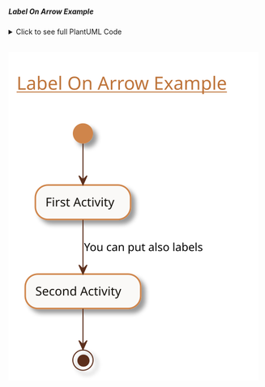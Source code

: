 ##### Label On Arrow Example

<details>
<summary>Click to see full PlantUML Code</summary>
<p>

    ```plantuml
        @startuml
        !include https://raw.githubusercontent.com/uri-chandler/makeitpdf/master/skins/light-orange/light-orange.skin.iuml

        Title \n <u>Label On Arrow Example</u> \n

        (*) --> "First Activity"
        -->[You can put also labels] "Second Activity"
        --> (*)

        @enduml
    ```

</p>
</details>


<br />

![Label On Arrow](images/label-on-arrow.svg)